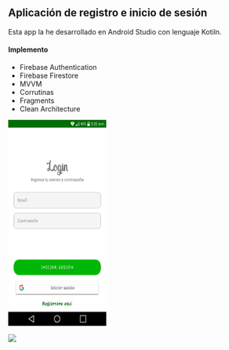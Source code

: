 ##  Aplicación de registro e inicio de sesión 


Esta app la he desarrollado en Android Studio con lenguaje Kotiln.

#### Implemento 

* Firebase Authentication
* Firebase Firestore
* MVVM
* Corrutinas
* Fragments
* Clean Architecture



<img src="https://github.com/UrielCT/LoginMVVM/blob/main/login.jpeg" alt="drawing" width="200" height="420"/>


![]("https://github.com/UrielCT/LoginMVVM/blob/main/register.jpeg")

